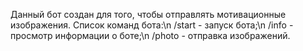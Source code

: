 Данный бот создан для того, чтобы отправлять мотивационные изображения.
Список команд бота:\n
/start - запуск бота;\n
/info - просмотр информации о боте;\n
/photo - отправка изображений.
